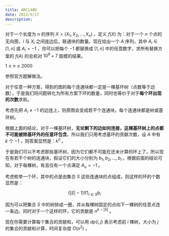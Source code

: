 ```yaml
---
title: ARC140D
date: 2022/5/17
description: 　
---
```


对于一个长度为 $n$ 的序列 $X=(X_1,X_2,...,X_n)$ ，定义 $f(X)$ 为：对于一个 $n$ 个点的无向图，$i$ 与 $X_i$ 之间连边后，联通块的数量。现在给出一个 $A$ 序列，其中 $A_i\in[1,n]$ 或 $A_i=-1$ ，你可以把每个 $-1$ 都替换成 $[1,n]$ 中的任意数字，求所有替换方案的 $f(A)$ 的总和对 $10^9+7$ 取模的结果。

$1\leq n\leq 2000$

参照官方题解做法。

对于任意一种方案，得到的图的每个连通块都一定是一棵基环树（点数等于边数），于是我们将问题转化为所有方案下环的数量，同时也等价于对于**每个环出现的次数**求和。

考虑先把 $A_i\neq-1$ 的边连上，则原图会变成若干个连通块，每个连通块都是树或基环树。

根据上面的结论，对于一棵基环树，**无论剩下的边如何连接，这棵基环树上的点都不可能被除基环外的任意环包含**。所以我们只用考虑基环的贡献次数，设 $A$ 中有 $k$ 个 $-1$ ，则答案显然是：$k^n$ 。

于是我们可以不考虑那些基环树，因为它们都不可能在还未计算的环上了。所以现在有若干个树的连通块，假设它们的大小分别为 $b_1,b_2,...,b_l$ 。根据前面的结论可知，对于每棵树，有且仅有一个点满足 $A_u=-1$ 。

考虑枚举一个环，其中的点是由集合 $S$ 这些连通块的点组成，则这样的环的个数显然是：

$$
(|S|-1)!\prod_{i\in S}{b_i}
$$

因为可以把集合 $S$ 中的树排成一圈，并从每棵树固定的点向下一棵树的任意点连一条边。同时对于一个这样的环，它的贡献是 $n^{k-|S|}$ 。

现在你需要计算每个集合的贡献和，可以用 $dp(i,j)$ 表示考虑前 $i$ 棵树，大小为 $j$ 的集合的贡献和计算，时间复杂度 $O(n^2)$ 。
